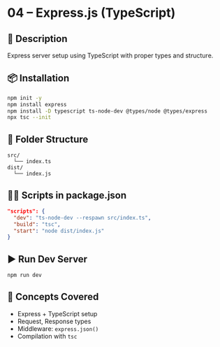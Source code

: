 # 04 – Express.js (TypeScript)

## 📄 Description
Express server setup using TypeScript with proper types and structure.

## 📦 Installation

```bash
npm init -y
npm install express
npm install -D typescript ts-node-dev @types/node @types/express
npx tsc --init
```

## 📂 Folder Structure

```
src/
  └── index.ts
dist/
  └── index.js
```

## 🧑‍💻 Scripts in package.json

```json
"scripts": {
  "dev": "ts-node-dev --respawn src/index.ts",
  "build": "tsc",
  "start": "node dist/index.js"
}
```

## ▶️ Run Dev Server

```bash
npm run dev
```

## 📘 Concepts Covered

- Express + TypeScript setup
- Request, Response types
- Middleware: `express.json()`
- Compilation with `tsc`